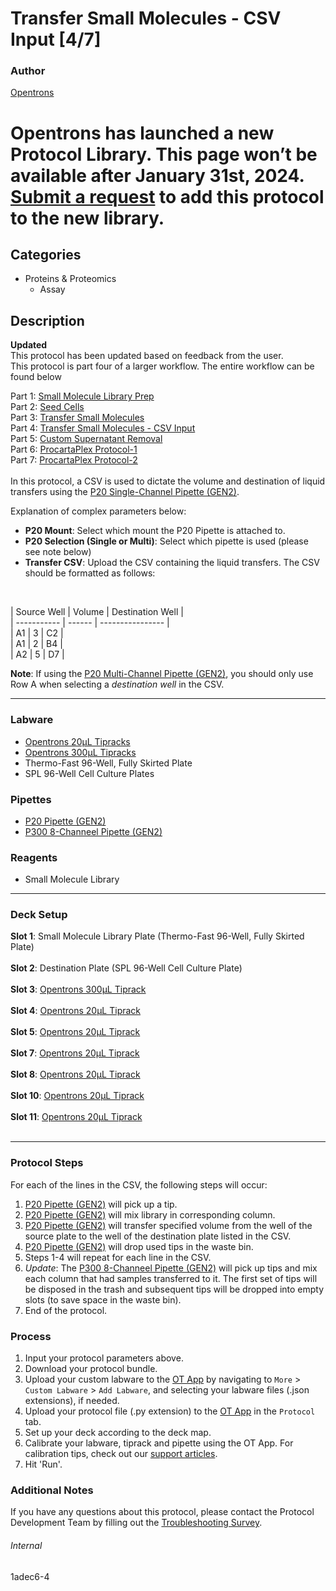 # Transfer Small Molecules - CSV Input [4/7]

### Author
[Opentrons](https://opentrons.com/)


# Opentrons has launched a new Protocol Library. This page won’t be available after January 31st, 2024. [Submit a request](https://docs.google.com/forms/d/e/1FAIpQLSdYYp9QCKow4nn0KlCVsMS3HX0eJ0N9O7-erajKvcpT0lWbSg/viewform) to add this protocol to the new library.

## Categories
* Proteins & Proteomics
	* Assay

## Description
**Updated**</br>
This protocol has been updated based on feedback from the user.
</br>
This protocol is part four of a larger workflow. The entire workflow can be found below</br>

Part 1: [Small Molecule Library Prep](./1adec6)</br>
Part 2: [Seed Cells](./1adec6-2)</br>
Part 3: [Transfer Small Molecules](./1adec6-3)</br>
Part 4: [Transfer Small Molecules - CSV Input](./1adec6-4)</br>
Part 5: [Custom Supernatant Removal](./1adec6-5)</br>
Part 6: [ProcartaPlex Protocol-1](./1adec6-6)</br>
Part 7: [ProcartaPlex Protocol-2](./1adec6-7)</br>
</br>
In this protocol, a CSV is used to dictate the volume and destination of liquid transfers using the [P20 Single-Channel Pipette (GEN2)](https://shop.opentrons.com/collections/ot-2-pipettes/products/Single-Channel-electronic-pipette).

Explanation of complex parameters below:
* **P20 Mount**: Select which mount the P20 Pipette is attached to.
* **P20 Selection (Single or Multi)**: Select which pipette is used (please see note below)
* **Transfer CSV**: Upload the CSV containing the liquid transfers. The CSV should be formatted as follows:</br>
</br>

| Source Well | Volume | Destination Well |</br>
| ----------- | ------ | ---------------- |</br>
| A1          | 3      | C2               |</br>
| A1          | 2      | B4               |</br>
| A2          | 5      | D7               |</br>

**Note**: If using the [P20 Multi-Channel Pipette (GEN2)](https://shop.opentrons.com/collections/ot-2-pipettes/products/8-Channel-electronic-pipette), you should only use Row A when selecting a *destination well* in the CSV.

---

### Labware
* [Opentrons 20µL Tipracks](https://shop.opentrons.com/collections/opentrons-tips/products/opentrons-20ul-tips)
* [Opentrons 300µL Tipracks](https://shop.opentrons.com/collections/opentrons-tips/products/opentrons-300ul-tips)
* Thermo-Fast 96-Well, Fully Skirted Plate
* SPL 96-Well Cell Culture Plates

### Pipettes
* [P20 Pipette (GEN2)](https://shop.opentrons.com/collections/ot-2-pipettes/products/Single-Channel-electronic-pipette)
* [P300 8-Channeel Pipette (GEN2)](https://shop.opentrons.com/collections/ot-2-pipettes/products/8-Channel-electronic-pipette)

### Reagents
* Small Molecule Library

---

### Deck Setup
**Slot 1**: Small Molecule Library Plate (Thermo-Fast 96-Well, Fully Skirted Plate)</br>
</br>
**Slot 2**: Destination Plate (SPL 96-Well Cell Culture Plate)</br>
</br>
**Slot 3**: [Opentrons 300µL Tiprack](https://shop.opentrons.com/collections/opentrons-tips/products/opentrons-20ul-tips)</br>
</br>
**Slot 4**: [Opentrons 20µL Tiprack](https://shop.opentrons.com/collections/opentrons-tips/products/opentrons-20ul-tips)</br>
</br>
**Slot 5**: [Opentrons 20µL Tiprack](https://shop.opentrons.com/collections/opentrons-tips/products/opentrons-20ul-tips)</br>
</br>
**Slot 7**: [Opentrons 20µL Tiprack](https://shop.opentrons.com/collections/opentrons-tips/products/opentrons-20ul-tips)</br>
</br>
**Slot 8**: [Opentrons 20µL Tiprack](https://shop.opentrons.com/collections/opentrons-tips/products/opentrons-20ul-tips)</br>
</br>
**Slot 10**: [Opentrons 20µL Tiprack](https://shop.opentrons.com/collections/opentrons-tips/products/opentrons-20ul-tips)</br>
</br>
**Slot 11**: [Opentrons 20µL Tiprack](https://shop.opentrons.com/collections/opentrons-tips/products/opentrons-20ul-tips)</br>
</br>


---

### Protocol Steps
For each of the lines in the CSV, the following steps will occur:
1. [P20 Pipette (GEN2)](https://shop.opentrons.com/collections/ot-2-pipettes/products/Single-Channel-electronic-pipette) will pick up a tip.
2. [P20 Pipette (GEN2)](https://shop.opentrons.com/collections/ot-2-pipettes/products/Single-Channel-electronic-pipette) will mix library in corresponding column.
3. [P20 Pipette (GEN2)](https://shop.opentrons.com/collections/ot-2-pipettes/products/Single-Channel-electronic-pipette) will transfer specified volume from the well of the source plate to the well of the destination plate listed in the CSV.
4. [P20 Pipette (GEN2)](https://shop.opentrons.com/collections/ot-2-pipettes/products/Single-Channel-electronic-pipette) will drop used tips in the waste bin.
5. Steps 1-4 will repeat for each line in the CSV.
6. *Update*: The [P300 8-Channeel Pipette (GEN2)](https://shop.opentrons.com/collections/ot-2-pipettes/products/8-Channel-electronic-pipette) will pick up tips and mix each column that had samples transferred to it. The first set of tips will be disposed in the trash and subsequent tips will be dropped into empty slots (to save space in the waste bin).
7. End of the protocol.

### Process
1. Input your protocol parameters above.
2. Download your protocol bundle.
3. Upload your custom labware to the [OT App](https://opentrons.com/ot-app) by navigating to `More` > `Custom Labware` > `Add Labware`, and selecting your labware files (.json extensions), if needed.
4. Upload your protocol file (.py extension) to the [OT App](https://opentrons.com/ot-app) in the `Protocol` tab.
5. Set up your deck according to the deck map.
6. Calibrate your labware, tiprack and pipette using the OT App. For calibration tips, check out our [support articles](https://support.opentrons.com/en/collections/1559720-guide-for-getting-started-with-the-ot-2).
7. Hit 'Run'.

### Additional Notes
If you have any questions about this protocol, please contact the Protocol Development Team by filling out the [Troubleshooting Survey](https://protocol-troubleshooting.paperform.co/).

###### Internal
1adec6-4
